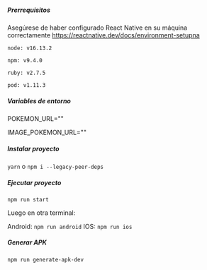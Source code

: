 ##### Prerrequisitos

Asegúrese de haber configurado React Native en su máquina correctamente https://reactnative.dev/docs/environment-setupna

`node: v16.13.2`

`npm: v9.4.0`

`ruby: v2.7.5`

`pod: v1.11.3`

##### Variables de entorno

POKEMON_URL=""

IMAGE_POKEMON_URL=""

##### Instalar proyecto

`yarn` o `npm i --legacy-peer-deps`

##### Ejecutar proyecto

`npm run start`

Luego en otra terminal:

Android: `npm run android` IOS: `npm run ios`

##### Generar APK

`npm run generate-apk-dev`
